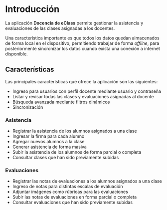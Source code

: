 # Introducción

La aplicación **Docencia de eClass** permite gestionar la asistencia y evaluaciones de las clases asignadas a los docentes.

Una característica importante es que todos los datos quedan almacenados de forma local en el dispositivo, permitiendo trabajar de forma _offline_, para posteriormente sincronizar los datos cuando exista una conexión a internet disponible.

## Características

Las principales características que ofrece la aplicación son las siguientes:

* Ingreso para usuarios con perfil docente mediante usuario y contraseña
* Listar y revisar todas las clases y evaluaciones asignadas al docente
* Búsqueda avanzada mediante filtros dinámicos
* Sincronización

### Asistencia

* Registrar la asistencia de los alumnos asignados a una clase
* Ingresar la firma para cada alumno
* Agregar nuevos alumnos a la clase
* Generar asistencia de forma masiva
* Subir la asistencia de los alumnos de forma parcial o completa
* Consultar clases que han sido previamente subidas

### Evaluaciones

* Registrar las notas de evaluaciones a los alumnos asignados a una clase
* Ingreso de notas para distintas escalas de evaluación
* Adjuntar imágenes como rúbricas para las evaluaciones
* Subir las notas de evaluaciones en forma parcial o completa
* Consultar evaluaciones que han sido previamente subidas
